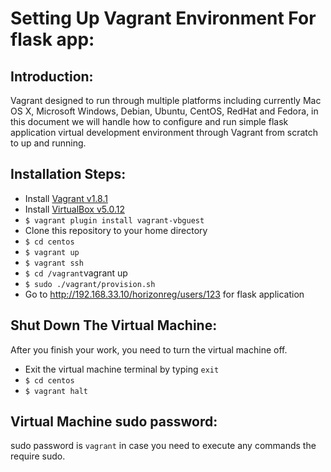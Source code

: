 Setting Up Vagrant Environment For flask app:
======

## Introduction:

Vagrant designed to run through multiple platforms including currently Mac OS X, Microsoft Windows, Debian, Ubuntu, CentOS, RedHat and Fedora, in this document we will handle how to configure and run simple flask application virtual development environment through Vagrant from scratch to up and running.

## Installation Steps:

- Install [Vagrant v1.8.1](https://www.vagrantup.com/downloads)
- Install [VirtualBox v5.0.12](https://www.virtualbox.org/wiki/Downloads)
- `$ vagrant plugin install vagrant-vbguest`
- Clone this repository to your home directory
- `$ cd centos`
- `$ vagrant up`
- `$ vagrant ssh`
- `$ cd /vagrant`vagrant up
- `$ sudo ./vagrant/provision.sh`
- Go to http://192.168.33.10/horizonreg/users/123 for flask application

## Shut Down The Virtual Machine:

After you finish your work, you need to turn the virtual machine off.

- Exit the virtual machine terminal by typing `exit`
- `$ cd centos`
- `$ vagrant halt`

## Virtual Machine sudo password:

sudo password is `vagrant` in case you need to execute any commands the require sudo.
